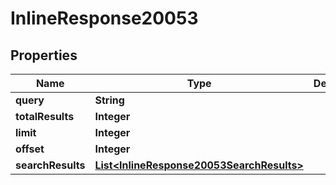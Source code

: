 

# InlineResponse20053

## Properties

Name | Type | Description | Notes
------------ | ------------- | ------------- | -------------
**query** | **String** |  | 
**totalResults** | **Integer** |  | 
**limit** | **Integer** |  | 
**offset** | **Integer** |  | 
**searchResults** | [**List&lt;InlineResponse20053SearchResults&gt;**](InlineResponse20053SearchResults.md) |  | 




